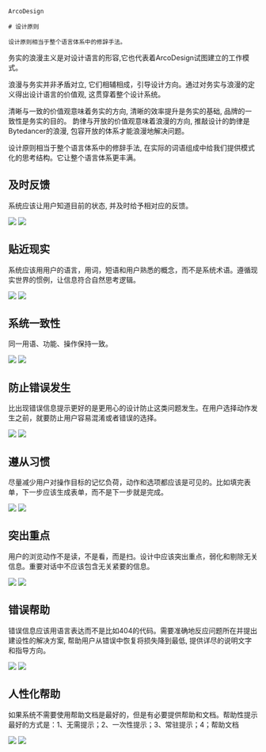`````
ArcoDesign

# 设计原则

设计原则相当于整个语言体系中的修辞手法。
`````

务实的浪漫主义是对设计语言的形容,它也代表着ArcoDesign试图建立的工作模式。

浪漫与务实并非矛盾对立, 它们相辅相成，引导设计方向。通过对务实与浪漫的定义得出设计语言的价值观, 这贯穿着整个设计系统。

清晰与一致的价值观意味着务实的方向, 清晰的效率提升是务实的基础, 品牌的一致性是务实的目的。
韵律与开放的价值观意味着浪漫的方向, 推敲设计的韵律是Bytedancer的浪漫, 包容开放的体系才能浪漫地解决问题。

设计原则相当于整个语言体系中的修辞手法, 在实际的词语组成中给我们提供模式化的思考结构。它让整个语言体系更丰满。

## 及时反馈

系统应该让用户知道目前的状态, 并及时给予相对应的反馈。

<div class="markdown-img-layout-2">
  <img src="https://p1-arco.byteimg.com/tos-cn-i-uwbnlip3yd/86637c6b07fe4c69950a27e1c83eb721~tplv-uwbnlip3yd-image.image" />
  <img src="https://p1-arco.byteimg.com/tos-cn-i-uwbnlip3yd/b52ca739a9074b5caabce0a5a2d2a4c0~tplv-uwbnlip3yd-image.image" />
</div>

## 贴近现实

系统应该用用户的语言，用词，短语和用户熟悉的概念，而不是系统术语。遵循现实世界的惯例，让信息符合自然思考逻辑。

<div class="markdown-img-layout-2">
  <img src="https://p1-arco.byteimg.com/tos-cn-i-uwbnlip3yd/09f80efb16a14692b0fee772a611d8ef~tplv-uwbnlip3yd-image.image" />
  <img src="https://p1-arco.byteimg.com/tos-cn-i-uwbnlip3yd/709d40c43a504087853c72ff6bf82907~tplv-uwbnlip3yd-image.image" />
</div>

## 系统一致性

同一用语、功能、操作保持一致。

<div class="markdown-img-layout-2">
  <img src="https://p1-arco.byteimg.com/tos-cn-i-uwbnlip3yd/3e4270a9f0f14024ac4f231aba736ca3~tplv-uwbnlip3yd-image.image" />
  <img src="https://p1-arco.byteimg.com/tos-cn-i-uwbnlip3yd/ef6750c80a0c4fb59442816afb0609b7~tplv-uwbnlip3yd-image.image" />
</div>

## 防止错误发生

比出现错误信息提示更好的是更用心的设计防止这类问题发生。在用户选择动作发生之前，就要防止用户容易混淆或者错误的选择。

<div class="markdown-img-layout-2">
  <img src="https://p1-arco.byteimg.com/tos-cn-i-uwbnlip3yd/bc548f315bd34372a0e9d63de1be46de~tplv-uwbnlip3yd-image.image" />
  <img src="https://p1-arco.byteimg.com/tos-cn-i-uwbnlip3yd/0e1c9fc850604e6fb8602e68a7885055~tplv-uwbnlip3yd-image.image" />
</div>

## 遵从习惯

尽量减少用户对操作目标的记忆负荷，动作和选项都应该是可见的。比如填完表单，下一步应该生成表单，而不是下一步就是完成。

<div class="markdown-img-layout-2">
  <img src="https://p1-arco.byteimg.com/tos-cn-i-uwbnlip3yd/53d95b93fc3347238a52bf1edbe9748c~tplv-uwbnlip3yd-image.image" />
  <img src="https://p1-arco.byteimg.com/tos-cn-i-uwbnlip3yd/47582ea07f3342d59a27433f04c0b1f2~tplv-uwbnlip3yd-image.image" />
</div>

## 突出重点

用户的浏览动作不是读，不是看，而是扫。设计中应该突出重点，弱化和剔除无关信息。重要对话中不应该包含无关紧要的信息。

<div class="markdown-img-layout-2">
  <img src="https://p1-arco.byteimg.com/tos-cn-i-uwbnlip3yd/78989683d6404a738d6ad8661e54c1c8~tplv-uwbnlip3yd-image.image" />
  <img src="https://p1-arco.byteimg.com/tos-cn-i-uwbnlip3yd/484bbb79baec42e7961f97f73f0f44ad~tplv-uwbnlip3yd-image.image" />
</div>

## 错误帮助

错误信息应该用语言表达而不是比如404的代码。需要准确地反应问题所在并提出建设性的解决方案, 帮助用户从错误中恢复将损失降到最低, 提供详尽的说明文字和指导方向。

<div class="markdown-img-layout-2">
  <img src="https://p1-arco.byteimg.com/tos-cn-i-uwbnlip3yd/cf75415b29604fbda0a3c0f766e437cd~tplv-uwbnlip3yd-image.image" />
  <img src="https://p1-arco.byteimg.com/tos-cn-i-uwbnlip3yd/f182cf37c8a142488899969923d9c117~tplv-uwbnlip3yd-image.image" />
</div>

## 人性化帮助

如果系统不需要使用帮助文档是最好的，但是有必要提供帮助和文档。帮助性提示最好的方式是：1、无需提示；2、一次性提示；3、常驻提示；4；帮助文档

<div class="markdown-img-layout-2">
  <img src="https://p1-arco.byteimg.com/tos-cn-i-uwbnlip3yd/509fd456ea314f6181ab13719debf301~tplv-uwbnlip3yd-image.image" />
  <img src="https://p1-arco.byteimg.com/tos-cn-i-uwbnlip3yd/ddecf7c49897471e8dfb1ec581bdbd9a~tplv-uwbnlip3yd-image.image" />
</div>
